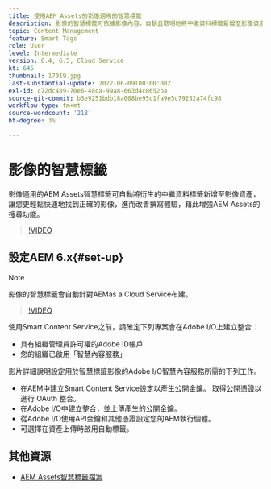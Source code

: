 ```yaml
---
title: 使用AEM Assets的影像適用的智慧標籤
description: 影像的智慧標籤可依據影像內容，自動且聰明地將中繼資料標籤新增至影像資產，藉此增強AEM搜尋功能。
topic: Content Management
feature: Smart Tags
role: User
level: Intermediate
version: 6.4, 6.5, Cloud Service
kt: 645
thumbnail: 17019.jpg
last-substantial-update: 2022-06-09T00:00:00Z
exl-id: c72dc489-70e6-48ca-99a8-663d4c0652ba
source-git-commit: b3e9251bdb18a008be95c1fa9e5c79252a74fc98
workflow-type: tm+mt
source-wordcount: '218'
ht-degree: 3%

---
```


# 影像的智慧標籤

影像適用的AEM Assets智慧標籤可自動將衍生的中繼資料標籤新增至影像資產，讓您更輕鬆快速地找到正確的影像，進而改善撰寫體驗，藉此增強AEM Assets的搜尋功能。

>[!VIDEO](https://video.tv.adobe.com/v/17019?quality=12&learn=on)

## 設定AEM 6.x{#set-up}

>[!NOTE]
> 影像的智慧標籤會自動針對AEMas a Cloud Service布建。

>[!VIDEO](https://video.tv.adobe.com/v/17023?quality=12&learn=on)

使用Smart Content Service之前，請確定下列專案會在Adobe I/O上建立整合：

* 具有組織管理員許可權的Adobe ID帳戶
* 您的組織已啟用「智慧內容服務」

影片詳細說明設定用於智慧標籤影像的Adobe I/O智慧內容服務所需的下列工作。

* 在AEM中建立Smart Content Service設定以產生公開金鑰。 取得公開憑證以進行 OAuth 整合。
* 在Adobe I/O中建立整合，並上傳產生的公開金鑰。
* 從Adobe I/O使用API金鑰和其他憑證設定您的AEM執行個體。
* 可選擇在資產上傳時啟用自動標籤。

## 其他資源

* [AEM Assets智慧標籤檔案](https://experienceleague.adobe.com/docs/experience-manager-cloud-service/assets/manage/smart-tags.html)
